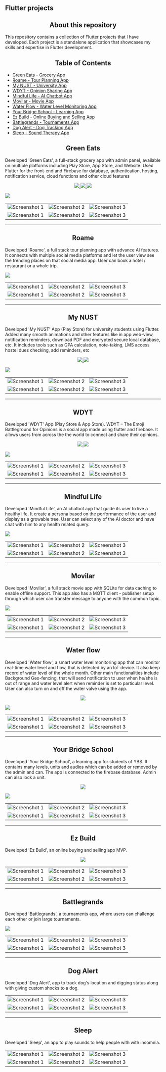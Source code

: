 ## Flutter projects

<h2 align='center'>About this repository</h2>

<p>
  This repository contains a collection of Flutter projects that I have developed. Each project is a standalone application that showcases my skills and expertise in Flutter development.
</p>

 
<h2 align='center'>Table of Contents</h2>

<ul>
  <li><a href="#green-eats">Green Eats - Grocery App</a></li>
  <li><a href="#roame">Roame - Tour Planning App</a></li>
  <li><a href="#my-nust">My NUST - University App</a></li>
  <li><a href="#wdyt">WDYT - Opinion Sharing App</a></li>
  <li><a href="#mindful-life">Mindful Life - AI Chatbot App</a></li>
  <li><a href="#movilar">Movilar - Movie App</a></li>
  <li><a href="#water-flow">Water Flow - Water Level Monitoring App</a></li>
  <li><a href="#ybs">Your Bridge School - Learning App</a></li>
  <li><a href="#ez-build">Ez Build - Online Buying and Selling App</a></li>
  <li><a href="#battlegrands">Battlegrands - Tournaments App</a></li>
  <li><a href="#dog-alert">Dog Alert - Dog Tracking App</a></li>
  <li><a href="#sleep">Sleep - Sound Therapy App</a></li>
</ul>

  


<h2 align='center'>Green Eats</h2>

Developed 'Green Eats', a full-stack grocery app with admin panel, available on multiple platforms including Play Store, App Store, and Website. Used Flutter for the front-end and Firebase for database, authentication, hosting, notification service, cloud functions and other cloud features

<p align="center">
  <a href="https://play.google.com/store/apps/details?id=com.hexagone.green_eats">
    <img src="https://img.shields.io/badge/Play-Store-green.svg">
  </a>
  <a href="https://apps.apple.com/us/app/green-eats-fresh-grocery/id6478523748">
    <img src="https://img.shields.io/badge/App-Store-blue.svg">
  </a>
  <a href="https://greeneatspk.web.app/">
    <img src="https://img.shields.io/badge/Web-Site-orange.svg">
  </a>
</p>

<img src="images\banners\green_eats_banner.png">
 
||||
|--------------|--------------|--------------|
| ![Screenshot 1](images/green-eats/1.png) | ![Screenshot 2](images/green-eats/2.png) | ![Screenshot 3](images/green-eats/3.png) | 
| ![Screenshot 1](images/green-eats/4.png) | ![Screenshot 2](images/green-eats/5.png) | ![Screenshot 3](images/green-eats/6.png) |

<hr>
<h2 align='center'>Roame</h2>

Developed 'Roame', a full stack tour planning app with advance AI features. It connects with multiple social media platforms and let the user view see the trending places on that social media app. User can book a hotel / restaurant or a whole trip.

<img src="images\banners\roame_banner.png">

|                                         |                                         |                                         |
| --------------------------------------- | --------------------------------------- | --------------------------------------- |
| ![Screenshot 1](<images/roame/(1).png>) | ![Screenshot 2](<images/roame/(2).png>) | ![Screenshot 3](<images/roame/(3).png>) |
| ![Screenshot 1](<images/roame/(4).png>) | ![Screenshot 2](<images/roame/(5).png>) | ![Screenshot 3](<images/roame/(6).png>) |

<hr>
<h2 align='center'>My NUST</h2>
<p>
Developed 'My NUST' App (Play Store) for university students using Flutter. Added many smooth animations and other features like in app web-view, notification reminders, download PDF and encrypted secure local database, etc. It includes tools such as GPA calculation, note-taking, LMS access hostel dues checking, add reminders, etc
</p>

<p align="center">
  <a href="https://play.google.com/store/apps/details?id=com.hexagone.mynust">
    <img src="https://img.shields.io/badge/Play-Store-green.svg">
  </a>  
  <a href="https://github.com/hmmza-tariq/my-nust">
    <img src="https://img.shields.io/badge/GitHub-Repo-blue.svg">
  </a>
</p>

 <img src="images\banners\my_nust_banner.png">
 
||||
|--------------|--------------|--------------|
| ![Screenshot 1](images/my-nust/1.png) | ![Screenshot 2](images/my-nust/2.png) | ![Screenshot 3](images/my-nust/3.png) | 
| ![Screenshot 1](images/my-nust/4.png) | ![Screenshot 2](images/my-nust/5.png) | ![Screenshot 3](images/my-nust/6.png) |

<hr>
<h2 align='center'>WDYT</h2>
<p>
Developed 'WDYT' App (Play Store & App Store). WDYT – The Emoji Battleground for Opinions is a social app made using flutter and firebase. It allows users from across the the world to connect and share their opinions. 
</p>

<p align="center">
  <a href="https://play.google.com/store/apps/details?id=com.hexagone.wdyt">
    <img src="https://img.shields.io/badge/Play-Store-green.svg">
  </a>
    <a href="https://apps.apple.com/us/app/wdyt-emoji-battleground/id6740798273">
    <img src="https://img.shields.io/badge/App-Store-blue.svg">
  </a>
</p>

 <img src="images\banners\wdyt_banner.png">
 
||||
|--------------|--------------|--------------|
| ![Screenshot 1](images/wdyt/1.jpg) | ![Screenshot 2](images/wdyt/2.jpg) | ![Screenshot 3](images/wdyt/3.jpg) | 
| ![Screenshot 1](images/wdyt/4.jpg) | ![Screenshot 2](images/wdyt/5.jpg) | ![Screenshot 3](images/wdyt/6.jpg) |

<hr>
<h2 align='center'>Mindful Life</h2>

Developed 'Mindful Life', an AI chatbot app that guide its user to live a healthy life. It create a persona based on the performance of the user and display as a growable tree. User can select any of the AI doctor and have chat with him to any health related query.

 <img src="images\banners\mindful_banner.png">

|                                                |                                                |                                                |
| ---------------------------------------------- | ---------------------------------------------- | ---------------------------------------------- |
| ![Screenshot 1](<images/mindful-life/(1).png>) | ![Screenshot 2](<images/mindful-life/(2).png>) | ![Screenshot 3](<images/mindful-life/(3).png>) |
| ![Screenshot 1](<images/mindful-life/(4).png>) | ![Screenshot 2](<images/mindful-life/(5).png>) | ![Screenshot 3](<images/mindful-life/(6).png>) |

<hr>
<h2 align='center'>Movilar</h2>

Developed 'Movilar', a full stack movie app with SQLite for data caching to enable offline support. This app also has a MQTT client - publisher setup through which user can transfer message to anyone with the common topic.

 <img src="images\banners\movilar_banner.png">

|                                           |                                           |                                           |
| ----------------------------------------- | ----------------------------------------- | ----------------------------------------- |
| ![Screenshot 1](<images/movilar/(1).png>) | ![Screenshot 2](<images/movilar/(2).png>) | ![Screenshot 3](<images/movilar/(3).png>) |
| ![Screenshot 1](<images/movilar/(4).png>) | ![Screenshot 2](<images/movilar/(5).png>) | ![Screenshot 3](<images/movilar/(6).png>) |

<hr>
<h2 align='center'>Water flow</h2>

Developed 'Water flow', a smart water level monitoring app that can monitor real-time water level and flow, that is detected by an IoT device. It also keep record of water level of the whole month. Other main functionalities include Background Geo-fencing, that will send notification to user when he/she is out of range and water level alert when reminder is set to particular level. User can also turn on and off the water valve using the app.

<p align="center">
  <a href="https://github.com/Hmmza-tariq/Flutter-Projects/blob/main/files/water-flow.apk">
    <img src="https://img.shields.io/badge/Download-Apk-purple.svg">
  </a>
</p>

 <img src="images\banners\water_flow_banner.png">

|                                              |                                              |                                              |
| -------------------------------------------- | -------------------------------------------- | -------------------------------------------- |
| ![Screenshot 1](<images/water-flow/(1).png>) | ![Screenshot 2](<images/water-flow/(2).png>) | ![Screenshot 3](<images/water-flow/(3).png>) |
| ![Screenshot 1](<images/water-flow/(4).png>) | ![Screenshot 2](<images/water-flow/(5).png>) | ![Screenshot 3](<images/water-flow/(6).png>) |

<hr>
<h2 align='center'>Your Bridge School</h2>

Developed 'Your Bridge School', a learning app for students of YBS. It contains many levels, units and audios which can be added or removed by the admin and can. The app is connected to the firebase database. Admin can also lock a unit.

<p align="center">
  <a href="https://github.com/Hmmza-tariq/Flutter-Projects/blob/main/files/ybs-user.apk">
    <img src="https://img.shields.io/badge/Download-Apk-purple.svg">
  </a>
</p>

 <img src="images\banners\ybs_banner.png">

|                                       |                                       |                                       |
| ------------------------------------- | ------------------------------------- | ------------------------------------- |
| ![Screenshot 1](<images/ybs/(1).png>) | ![Screenshot 2](<images/ybs/(2).png>) | ![Screenshot 3](<images/ybs/(3).png>) |
| ![Screenshot 1](<images/ybs/(4).png>) | ![Screenshot 2](<images/ybs/(5).png>) | ![Screenshot 3](<images/ybs/(6).png>) |

<hr>
<h2 align='center'>Ez Build</h2>

Developed 'Ez Build', an online buying and selling app MVP.

<p align="center">
  <a href="https://github.com/Hmmza-tariq/ez-build">
    <img src="https://img.shields.io/badge/Ez-Build-blue.svg">
  </a>
</p>

|                                            |                                            |                                            |
| ------------------------------------------ | ------------------------------------------ | ------------------------------------------ |
| ![Screenshot 1](<images/ez-build/(1).png>) | ![Screenshot 2](<images/ez-build/(2).png>) | ![Screenshot 3](<images/ez-build/(3).png>) |
| ![Screenshot 1](<images/ez-build/(4).png>) | ![Screenshot 2](<images/ez-build/(5).png>) | ![Screenshot 3](<images/ez-build/(6).png>) |

<hr>
<h2 align='center'>Battlegrands</h2>

Developed 'Battlegrands', a tournaments app, where users can challenge each other or join large tournaments.

<!-- <p align="center">
  <a href="https://github.com/Hmmza-tariq/ez-build">
    <img src="https://img.shields.io/badge/Ez-Build-blue.svg">
  </a>
</p> -->
 <img src="images\banners\Battlegrands.png">

|                                            |                                            |                                            |
| ------------------------------------------ | ------------------------------------------ | ------------------------------------------ |
| ![Screenshot 1](images/battlegrands/1.jpg) | ![Screenshot 2](images/battlegrands/2.jpg) | ![Screenshot 3](images/battlegrands/3.jpg) |
| ![Screenshot 1](images/battlegrands/4.jpg) | ![Screenshot 2](images/battlegrands/5.jpg) | ![Screenshot 3](images/battlegrands/6.jpg) |

<hr>
<h2 align='center'>Dog Alert</h2>

Developed 'Dog Alert', app to track dog's location and digging status along with giving custom shocks to a dog.

<!-- <p align="center">
  <a href="https://github.com/Hmmza-tariq/ez-build">
    <img src="https://img.shields.io/badge/Ez-Build-blue.svg">
  </a>
</p> -->

|                                         |                                         |                                         |
| --------------------------------------- | --------------------------------------- | --------------------------------------- |
| ![Screenshot 1](images/dog-alert/1.jpg) | ![Screenshot 2](images/dog-alert/2.jpg) | ![Screenshot 3](images/dog-alert/3.jpg) |
| ![Screenshot 1](images/dog-alert/4.jpg) | ![Screenshot 2](images/dog-alert/5.jpg) | ![Screenshot 3](images/dog-alert/6.jpg) |

<hr>
<h2 align='center'>Sleep</h2>

Developed 'Sleep', an app to play sounds to help people with with insomnia.

<!-- <p align="center">
  <a href="https://github.com/Hmmza-tariq/ez-build">
    <img src="https://img.shields.io/badge/Ez-Build-blue.svg">
  </a>
</p> -->

|                                     |                                     |                                     |
| ----------------------------------- | ----------------------------------- | ----------------------------------- |
| ![Screenshot 1](images/sleep/1.jpg) | ![Screenshot 2](images/sleep/2.jpg) | ![Screenshot 3](images/sleep/3.jpg) |
| ![Screenshot 1](images/sleep/4.jpg) | ![Screenshot 2](images/sleep/5.jpg) | ![Screenshot 3](images/sleep/6.jpg) |
